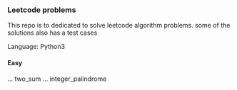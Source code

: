 ### Leetcode problems

 This repo is to dedicated to solve leetcode algorithm problems.
 some of the solutions also has a test cases

 Language: Python3

#### Easy
... two_sum
... integer_palindrome
